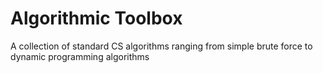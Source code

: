 # Algorithmic Toolbox

A collection of standard CS algorithms ranging from simple brute force to dynamic programming algorithms
